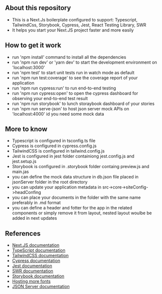 ## About this repository

- This is a Next.Js boilerplate configured to support: Typescript, TailwindCss, Storybook, Cypress, Jest, React Testing Library, SWR
- It helps you start your Next.JS project faster and more easily

## How to get it work

- run 'npm install' command to install all the dependencies
- run 'npm run dev' or 'yarn dev' to start the development environment on 'localhost:3000'
- run 'npm test' to start unit tests run in watch mode as default
- run 'npm run test:coverage' to see the coverage report of your application
- run 'npm run cypress:run' to run end-to-end testing
- run 'npm run cypress:open' to open the cypress dashboard for observing your end-to-end test result
- run 'npm run storybook' to lunch storaybook dashboard of your stories
- run 'npm run serve-json' to host json server mock APIs on 'localhost:4000' id you need some mock data 

## More to know
- Typescript is configured in tsconfig.ts file
- Cypress is configured in cypress.config.js
- TailwindCSS is configured in tailwind.config.js
- Jest is configured in jest folder containiong jest.config.js and jest.setup.js
- Storybook is configured in .storybook folder containg preview.js and main.jas
- you can define the mock data structure in db.json file placed in jsonServer folder in the root directory
- you can update your application metadata in src->core->siteConfig->headConfing
- you can place your documents in the folder with the same name preferably in .md format
- you can define a header and fotter for the app in the related components or simply remove it from layout, nested layout woulbe be added in next updates

## References
- <a href='https://nextjs.org/docs' target='_blank'> Next.JS documentation </a>
- <a href='https://nextjs.org/docs' target='_blank'> TypeScript documentation </a>
- <a href='https://tailwindcss.com/'>TailwindCSS documentation</a>
- <a href='https://www.cypress.io/'>Cypress documentation</a>
- <a href='https://jestjs.io/docs/getting-started'>Jest documentation</a>
- <a href='https://swr.vercel.app/'>SWR documentation</a>
- <a href='https://storybook.js.org/'>Storybook documentation</a>
- <a href='https://gwfh.mranftl.com/fonts'>Hosting more fonts</a>
- <a href='https://www.npmjs.com/package/json-server'>JSON Server documentation</a>
